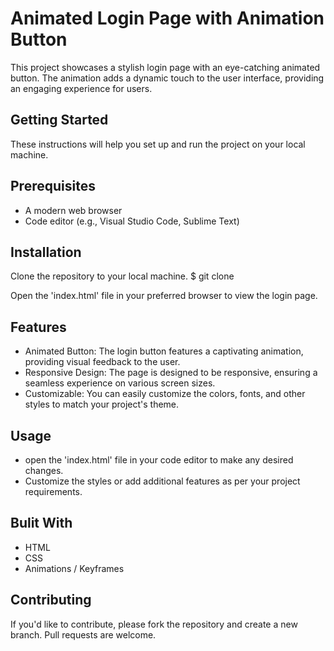 # Animated Login Page with Animation Button 
This project showcases a stylish login page with an eye-catching animated button. 
The animation adds a dynamic touch to the user interface, providing an engaging experience for users.
## Getting Started 
These instructions will help you set up and run the project on your local machine.
## Prerequisites
- A modern web browser
- Code editor (e.g., Visual Studio Code, Sublime Text)
## Installation
Clone the repository to your local machine.
$ git clone 

Open the 'index.html' file in your preferred browser to view the login page.
## Features
- Animated Button: The login button features a captivating animation, providing visual feedback to the user.
- Responsive Design: The page is designed to be responsive, ensuring a seamless experience on various screen sizes.
- Customizable: You can easily customize the colors, fonts, and other styles to match your project's theme.
## Usage
- open the 'index.html' file in your code editor to make any desired changes.
- Customize the styles or add additional features as per your project requirements.
## Bulit With
- HTML
- CSS
- Animations / Keyframes
## Contributing
If you'd like to contribute, please fork the repository and create a new branch. Pull requests are welcome.
